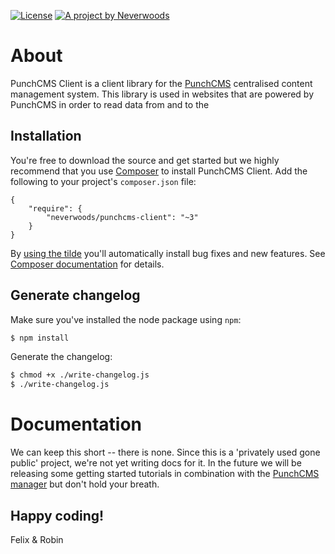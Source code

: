 [![License](https://poser.pugx.org/neverwoods/validformbuilder/license.svg)](https://packagist.org/packages/neverwoods/validformbuilder)
[![A project by Neverwoods](http://img.shields.io/badge/project_by-Neverwoods-blue.svg)](http://neverwoods.com)

About
===============
PunchCMS Client is a client library for the [PunchCMS](http://github.com/neverwoods/punchcms) centralised content management system. This library is used in websites that are powered by PunchCMS in order to read data from and to the 


Installation
------------
You're free to download the source and get started but we highly recommend that you use [Composer](https://getcomposer.org/) to install PunchCMS Client. Add the following to your project's `composer.json` file:
```
{
    "require": {
        "neverwoods/punchcms-client": "~3"
    }
}
```
By [using the tilde](https://getcomposer.org/doc/01-basic-usage.md#package-versions) you'll automatically install bug fixes and new features. See [Composer documentation](https://getcomposer.org/doc/01-basic-usage.md#package-versions) for details.


Generate changelog
------------------

Make sure you've installed the node package using `npm`:
```sh
$ npm install
```

Generate the changelog:
```sh
$ chmod +x ./write-changelog.js
$ ./write-changelog.js
```

Documentation
=============
We can keep this short -- there is none. Since this is a 'privately used gone public' project, we're not yet writing docs for it.
In the future we will be releasing some getting started tutorials in combination with the [PunchCMS manager](https://github.com/neverwoods/punchcms) but don't hold your breath.


Happy coding!
------

Felix & Robin
